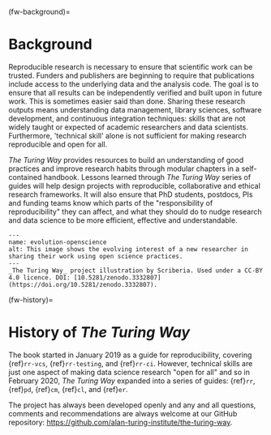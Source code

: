 (fw-background)=
# Background

Reproducible research is necessary to ensure that scientific work can be trusted. Funders and publishers are beginning to require that publications include access to the underlying data and the analysis code. 
The goal is to ensure that all results can be independently verified and built upon in future work. 
This is sometimes easier said than done. 
Sharing these research outputs means understanding data management, library sciences, software development, and continuous integration techniques: skills that are not widely taught or expected of academic researchers and data scientists.
Furthermore, 'technical skill' alone is not sufficient for making research reproducible and open for all.

_The Turing Way_ provides resources to build an understanding of good practices and improve research habits through modular chapters in a self-contained handbook.
Lessons learned through _The Turing Way_ series of guides will help design projects with reproducible, collaborative and ethical research frameworks. 
It will also ensure that PhD students, postdocs, PIs and funding teams know which parts of the "responsibility of reproducibility" they can affect, and what they should do to nudge research and data science to be more efficient, effective and understandable.

```{figure} ../figures/evolution-openscience.jpg
---
name: evolution-openscience
alt: This image shows the evolving interest of a new researcher in sharing their work using open science practices.
---
_The Turing Way_ project illustration by Scriberia. Used under a CC-BY 4.0 licence. DOI: [10.5281/zenodo.3332807](https://doi.org/10.5281/zenodo.3332807).
```

(fw-history)=
# History of _The Turing Way_

The book started in January 2019 as a guide for reproducibility, covering {ref}`rr-vcs`, {ref}`rr-testing`, and {ref}`rr-ci`. However, technical skills are just one aspect of making data science research "open for all" and so in February 2020, _The Turing Way_ expanded into a series of guides: {ref}`rr`, {ref}`pd`, {ref}`cm`, {ref}`cl`, and {ref}`er`.

The project has always been developed openly and any and all questions, comments and recommendations are always welcome at our GitHub repository: https://github.com/alan-turing-institute/the-turing-way.